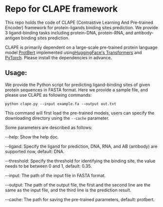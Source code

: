 # Repo for CLAPE framework

This repo holds the code of CLAPE (Contrastive Learning And Pre-trained Encoder) framework for protein-ligands binding sites prediction. We provide 3 ligand-binding tasks including protein-DNA, protein-RNA, and antibody-antigen binding sites prediction. 

CLAPE is primarily dependent on a large-scale pre-trained protein language model [ProtBert](https://huggingface.co/Rostlab/prot_bert)  implemented using[HuggingFace's Transformers](https://huggingface.co/) and [PyTorch](https://pytorch.org/). Please install the dependencies in advance. 

## Usage:

We provide the Python script for predicting ligand-binding sites of given protein sequences in FASTA format. Here we provide a sample file, and please use CLAPE as following commands:

```
python clape.py --input example.fa --output out.txt
```

This command will first load the pre-trained models, users can specify the downloading directory using the `--cache` parameter.

Some parameters are described as follows:

--help: Show the help doc.

--ligand: Specify the ligand for prediction, DNA, RNA, and AB (antibody) are supported now, default: DNA.

--threshold: Specify the threshold for identifying the binding site, the value needs to be between 0 and 1, default: 0.35.

--input: The path of the input file in FASTA format. 

--output: The path of the output file, the first and the second line are the same as the input file, and the third line is the prediction result.

--cache: The path for saving the pre-trained parameters, default: protbert.


